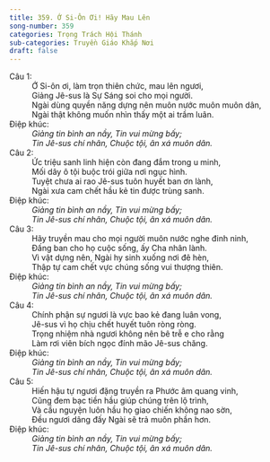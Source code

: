 ```yaml
---
title: 359. Ớ Si-Ôn Ơi! Hãy Mau Lên
song-number: 359
categories: Trọng Trách Hội Thánh
sub-categories: Truyền Giáo Khắp Nơi
draft: false
---
```

<dl><dt>Câu 1:</dt><dd data-verse="1">Ớ Si-ôn ơi, làm trọn thiên chức, mau lên ngươi, <br/>Giảng Jê-sus là Sự Sáng soi cho mọi người. <br/>Ngài dùng quyền năng dựng nên muôn nước muôn muôn dân, <br/>Ngài thật không muốn nhìn thấy một ai trầm luân. </dd><dt>Điệp khúc:</dt><dd data-chorus="1"><em>Giảng tin bình an nầy, Tin vui mừng bấy; <br/>Tin Jê-sus chí nhân, Chuộc tội, ân xá muôn dân. </em></dd><dt>Câu 2:</dt><dd data-verse="2">Ức triệu sanh linh hiện còn đang đắm trong u minh, <br/>Mối dây ô tội buộc trói giữa nơi ngục hình. <br/>Tuyệt chưa ai rao Jê-sus tuôn huyết ban ơn lành, <br/>Ngài xưa cam chết hầu kẻ tin được trùng sanh. </dd><dt>Điệp khúc:</dt><dd data-chorus="1"><em>Giảng tin bình an nầy, Tin vui mừng bấy; <br/>Tin Jê-sus chí nhân, Chuộc tội, ân xá muôn dân. </em></dd><dt>Câu 3:</dt><dd data-verse="3">Hãy truyền mau cho mọi người muôn nước nghe đinh ninh, <br/>Đấng ban cho họ cuộc sống, ấy Cha nhân lành. <br/>Vì vật dựng nên, Ngài hy sinh xuống nơi đê hèn, <br/>Thập tự cam chết vực chúng sống vui thượng thiên. </dd><dt>Điệp khúc:</dt><dd data-chorus="1"><em>Giảng tin bình an nầy, Tin vui mừng bấy; <br/>Tin Jê-sus chí nhân, Chuộc tội, ân xá muôn dân. </em></dd><dt>Câu 4:</dt><dd data-verse="4">Chính phận sự ngươi là vực bao kẻ đang luân vong, <br/>Jê-sus vì họ chịu chết huyết tuôn ròng ròng. <br/>Trọng nhiệm nhà ngươi không nên bê trễ e cho rằng <br/>Làm rơi viên bích ngọc đính mão Jê-sus chăng. </dd><dt>Điệp khúc:</dt><dd data-chorus="1"><em>Giảng tin bình an nầy, Tin vui mừng bấy; <br/>Tin Jê-sus chí nhân, Chuộc tội, ân xá muôn dân. </em></dd><dt>Câu 5:</dt><dd data-verse="5">Hiến hậu tự ngươi đặng truyền ra Phước âm quang vinh, <br/>Cũng đem bạc tiền hầu giúp chúng trên lộ trình, <br/>Và cầu nguyện luôn hầu họ giao chiến không nao sờn, <br/>Đều ngươi dâng đấy Ngài sẽ trả muôn phần hơn. </dd><dt>Điệp khúc:</dt><dd data-chorus="1"><em>Giảng tin bình an nầy, Tin vui mừng bấy; <br/>Tin Jê-sus chí nhân, Chuộc tội, ân xá muôn dân. </em></dd></dl>